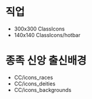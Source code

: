 # 직업
- 300x300
ClassIcons
- 140x140
ClassIcons/hotbar

# 종족 신앙 출신배경
- CC/icons_races
- CC/icons_deities
- CC/icons_backgrounds